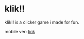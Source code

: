# klik!!
klik!! is a clicker game i made for fun.

mobile ver: [link](https://github.com/zhmixx/klik-mobile)
